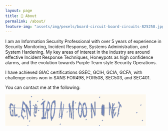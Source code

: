 ```yaml
---
layout: page
title: 👨 About
permalink: /about/
feature-img: "assets/img/pexels/board-circuit-board-circuits-825258.jpg"
---
```


I am an Information Security Professional with over 5 years of experience in Security Monitoring, Incident Response, Systems Administration, and System Hardening. My key areas of interest in the industry are around effective Incident Response Techniques, Honeypots as high confidence alarms, and the evolution towards Purple Team style Security Operations.

I have achieved GIAC certifications GSEC, GCIH, GCIA, GCFA, with challenge coins won in SANS FOR498, FOR508, SEC503, and SEC401.

You can contact me at the following:

![Contact Me](/assets/img/Pages/AboutCaptcha.png)
